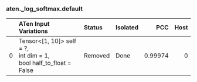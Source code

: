 ### aten._log_softmax.default
|    | ATen Input Variations                                                   | Status   | Isolated   |     PCC |   Host |
|---:|:------------------------------------------------------------------------|:---------|:-----------|--------:|-------:|
|  0 | Tensor<[1, 10]> self = ?,<br>int dim = 1,<br>bool half_to_float = False | Removed  | Done       | 0.99974 |      0 |

